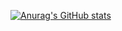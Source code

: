 [![Anurag's GitHub stats](https://github-readme-stats.vercel.app/api?username=GiovanniMonti)](https://github.com/anuraghazra/github-readme-stats)

<!--
**GiovanniMonti/GiovanniMonti** is a ✨ _special_ ✨ repository because its `README.md` (this file) appears on your GitHub profile.

Here are some ideas to get you started:

- 🔭 I’m currently working on ...
- 🌱 I’m currently learning ...
- 👯 I’m looking to collaborate on ...
- 🤔 I’m looking for help with ...
- 💬 Ask me about ...
- 📫 How to reach me: ...
- 😄 Pronouns: ...
- ⚡ Fun fact: ...
-->
